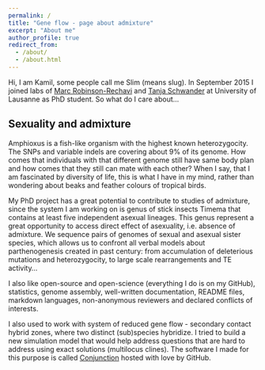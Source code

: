 ```yaml
---
permalink: /
title: "Gene flow - page about admixture"
excerpt: "About me"
author_profile: true
redirect_from:
  - /about/
  - /about.html
---
```


Hi, I am Kamil, some people call me Slim (means slug). In September 2015 I joined labs of [Marc Robinson-Rechavi](http://www.unil.ch/dee/en/home/menuinst/people/group-leaders/prof-marc-robinson-rechavi.html) and [Tanja Schwander](http://www.unil.ch/dee/home/menuinst/research/schwander-group.html) at University of Lausanne as PhD student. So what do I care about...

Sexuality and admixture
------

Amphioxus is a fish-like organism with the highest known heterozygocity. The SNPs and variable indels are covering about 9% of its genome. How comes that individuals with that different genome still have same body plan and how comes that they still can mate with each other? When I say, that I am fascinated by diversity of life, this is what I have in my mind, rather than wondering about beaks and feather colours of tropical birds.

My PhD project has a great potential to contribute to studies of admixture, since the system I am working on is genus of stick insects Timema that contains at least five independent asexual lineages. This genus represent a great opportunity to access direct effect of asexuality, i.e. absence of admixture. We sequence pairs of genomes of sexual and asexual sister species, which allows us to confront all verbal models about parthenogenesis created in past century: from accumulation of deleterious mutations and heterozygocity, to large scale rearrangements and TE activity…

I also like open-source and open-science (everything I do is on my GitHub), statistics, genome assembly, well-written documentation, README files, markdown languages, non-anonymous reviewers and declared conflicts of interests.

I also used to work with system of reduced gene flow - secondary contact hybrid zones, where two distinct (sub)species hybridize. I tried to build a new simulation model that would help address questions that are hard to address using exact solutions (multilocus clines). The software I made for this purpose is called [Conjunction](htpps://github.com/KamilSJaron/Conjunction) hosted with love by GitHub.
